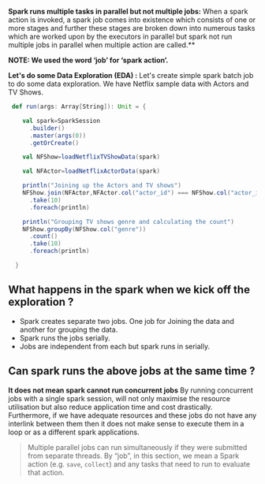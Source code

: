 

**Spark runs multiple tasks in parallel but not multiple jobs:**
When a spark action is invoked, a spark job comes into existence which consists of one or more stages and further these stages are broken down into numerous tasks which are worked upon by the executors in parallel but spark not run multiple jobs in parallel when multiple action are called.**

**NOTE: We used the word ‘job’ for ‘spark action’.**

**Let's do some Data Exploration (EDA) :** Let's create simple spark batch job to do some data exploration. We have Netflix sample data with Actors and TV Shows.
```scala
 def run(args: Array[String]): Unit = {

    val spark=SparkSession
      .builder()
      .master(args(0))
      .getOrCreate()

    val NFShow=loadNetflixTVShowData(spark)

    val NFActor=loadNetflixActorData(spark)

    println("Joining up the Actors and TV shows")
    NFShow.join(NFActor,NFActor.col("actor_id") === NFShow.col("actor_id"),"inner")
      .take(10)
      .foreach(println)

    println("Grouping TV shows genre and calculating the count")
    NFShow.groupBy(NFShow.col("genre"))
      .count()
      .take(10)
      .foreach(println)

  }
``` 

## What happens in the spark when we kick off the exploration ?

 - Spark creates separate two jobs. One job for Joining the data and another for grouping the data. 
 - Spark runs the jobs serially.
 - Jobs are independent from each but spark runs in serially.

## Can spark runs the above jobs at the same time ?



**It does not mean spark cannot run concurrent jobs**
By running concurrent jobs with a single spark session, will not only maximise the resource utilisation but also reduce application time and cost drastically. Furthermore, if we have adequate resources and these jobs do not have any interlink between them then it does not make sense to execute them in a loop or as a different spark applications.







> Multiple parallel jobs can run simultaneously if they were submitted from
> separate threads. By “job”, in this section, we mean a Spark action
> (e.g. `save`, `collect`) and any tasks that need to run to evaluate
> that action.

<!--stackedit_data:
eyJoaXN0b3J5IjpbMTU2NjM2NTIzLDIwMTY5MTExNzAsLTEzMT
A0MDE5MDAsMTYxMDE4Nzc1NSwtNjE4NTc2NzM1LC0xODA1NjA5
MDQ3LC03NDczMDQ0MDUsLTE5NjUyMDY2MywtMjA4ODc0NjYxMi
wtMTAzMzU3NzE3MCw5NTM3NzE5NTgsMzUwNjc5MzMxLDU4NzYx
NjU3LDM2MjkxNTc3MSwxNDg4MzQ1ODIwLC00OTMzMjM2MjUsLT
EyNzg0NjY3NywtOTk5MDMwMzIyLC0xNzA2NzMxOTkyLDkwNzg5
NzcyMl19
-->